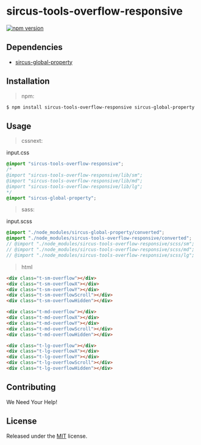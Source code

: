 # sircus-tools-overflow-responsive

[![npm version](https://img.shields.io/npm/v/sircus-tools-overflow-responsive.svg?style=flat)](https://www.npmjs.com/package/sircus-tools-overflow-responsive)

## Dependencies
- [sircus-global-property](https://github.com/sircus/global-property)


## Installation

> npm:

```bash
$ npm install sircus-tools-overflow-responsive sircus-global-property
```

## Usage

> cssnext:

input.css
```css
@import "sircus-tools-overflow-responsive";
/*
@import "sircus-tools-overflow-responsive/lib/sm";
@import "sircus-tools-overflow-responsive/lib/md";
@import "sircus-tools-overflow-responsive/lib/lg";
*/
@import "sircus-global-property";
```

> sass:

input.scss
```scss
@import "./node_modules/sircus-global-property/converted";
@import "./node_modules/sircus-tools-overflow-responsive/converted";
// @import "./node_modules/sircus-tools-overflow-responsive/scss/sm";
// @import "./node_modules/sircus-tools-overflow-responsive/scss/md";
// @import "./node_modules/sircus-tools-overflow-responsive/scss/lg";
```


> html

```html
<div class="t-sm-overflow"></div>
<div class="t-sm-overflowX"></div>
<div class="t-sm-overflowY"></div>
<div class="t-sm-overflowScroll"></div>
<div class="t-sm-overflowHidden"></div>

<div class="t-md-overflow"></div>
<div class="t-md-overflowX"></div>
<div class="t-md-overflowY"></div>
<div class="t-md-overflowScroll"></div>
<div class="t-md-overflowHidden"></div>

<div class="t-lg-overflow"></div>
<div class="t-lg-overflowX"></div>
<div class="t-lg-overflowY"></div>
<div class="t-lg-overflowScroll"></div>
<div class="t-lg-overflowHidden"></div>
```


## Contributing

We Need Your Help!


## License
Released under the [MIT](https://github.com/sircus/license/blob/master/LICENSE) license.
